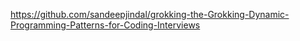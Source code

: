 https://github.com/sandeepjindal/grokking-the-Grokking-Dynamic-Programming-Patterns-for-Coding-Interviews
